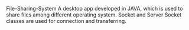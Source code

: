 File-Sharing-System
A desktop app developed in JAVA, which is used to share files among different operating system.
Socket and Server Socket classes are used for connection and transferring.
